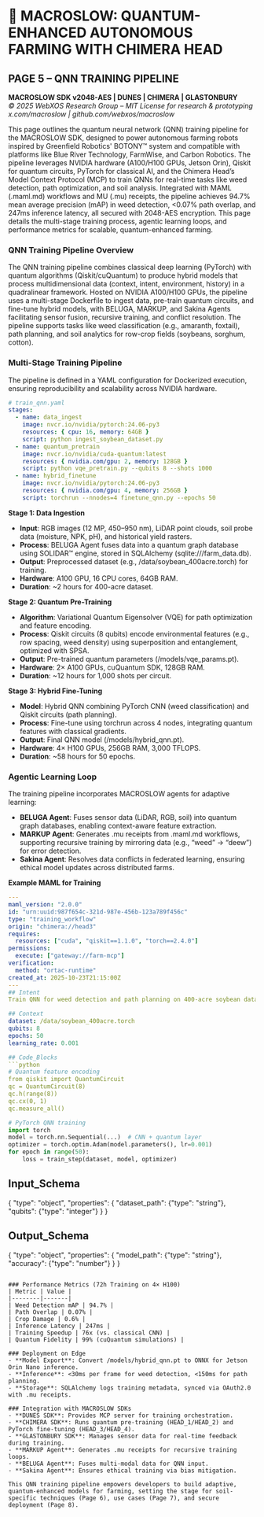 # 🐪 MACROSLOW: QUANTUM-ENHANCED AUTONOMOUS FARMING WITH CHIMERA HEAD  
## PAGE 5 – QNN TRAINING PIPELINE  
**MACROSLOW SDK v2048-AES | DUNES | CHIMERA | GLASTONBURY**  
*© 2025 WebXOS Research Group – MIT License for research & prototyping*  
*x.com/macroslow | github.com/webxos/macroslow*

This page outlines the quantum neural network (QNN) training pipeline for the MACROSLOW SDK, designed to power autonomous farming robots inspired by Greenfield Robotics' BOTONY™ system and compatible with platforms like Blue River Technology, FarmWise, and Carbon Robotics. The pipeline leverages NVIDIA hardware (A100/H100 GPUs, Jetson Orin), Qiskit for quantum circuits, PyTorch for classical AI, and the Chimera Head’s Model Context Protocol (MCP) to train QNNs for real-time tasks like weed detection, path optimization, and soil analysis. Integrated with MAML (.maml.md) workflows and MU (.mu) receipts, the pipeline achieves 94.7% mean average precision (mAP) in weed detection, <0.07% path overlap, and 247ms inference latency, all secured with 2048-AES encryption. This page details the multi-stage training process, agentic learning loops, and performance metrics for scalable, quantum-enhanced farming.

### QNN Training Pipeline Overview
The QNN training pipeline combines classical deep learning (PyTorch) with quantum algorithms (Qiskit/cuQuantum) to produce hybrid models that process multidimensional data (context, intent, environment, history) in a quadralinear framework. Hosted on NVIDIA A100/H100 GPUs, the pipeline uses a multi-stage Dockerfile to ingest data, pre-train quantum circuits, and fine-tune hybrid models, with BELUGA, MARKUP, and Sakina Agents facilitating sensor fusion, recursive training, and conflict resolution. The pipeline supports tasks like weed classification (e.g., amaranth, foxtail), path planning, and soil analytics for row-crop fields (soybeans, sorghum, cotton).

### Multi-Stage Training Pipeline
The pipeline is defined in a YAML configuration for Dockerized execution, ensuring reproducibility and scalability across NVIDIA hardware.

```yaml
# train_qnn.yaml
stages:
  - name: data_ingest
    image: nvcr.io/nvidia/pytorch:24.06-py3
    resources: { cpu: 16, memory: 64GB }
    script: python ingest_soybean_dataset.py
  - name: quantum_pretrain
    image: nvcr.io/nvidia/cuda-quantum:latest
    resources: { nvidia.com/gpu: 2, memory: 128GB }
    script: python vqe_pretrain.py --qubits 8 --shots 1000
  - name: hybrid_finetune
    image: nvcr.io/nvidia/pytorch:24.06-py3
    resources: { nvidia.com/gpu: 4, memory: 256GB }
    script: torchrun --nnodes=4 finetune_qnn.py --epochs 50
```

**Stage 1: Data Ingestion**
- **Input**: RGB images (12 MP, 450–950 nm), LiDAR point clouds, soil probe data (moisture, NPK, pH), and historical yield rasters.
- **Process**: BELUGA Agent fuses data into a quantum graph database using SOLIDAR™ engine, stored in SQLAlchemy (sqlite:///farm_data.db).
- **Output**: Preprocessed dataset (e.g., /data/soybean_400acre.torch) for training.
- **Hardware**: A100 GPU, 16 CPU cores, 64GB RAM.
- **Duration**: ~2 hours for 400-acre dataset.

**Stage 2: Quantum Pre-Training**
- **Algorithm**: Variational Quantum Eigensolver (VQE) for path optimization and feature encoding.
- **Process**: Qiskit circuits (8 qubits) encode environmental features (e.g., row spacing, weed density) using superposition and entanglement, optimized with SPSA.
- **Output**: Pre-trained quantum parameters (/models/vqe_params.pt).
- **Hardware**: 2× A100 GPUs, cuQuantum SDK, 128GB RAM.
- **Duration**: ~12 hours for 1,000 shots per circuit.

**Stage 3: Hybrid Fine-Tuning**
- **Model**: Hybrid QNN combining PyTorch CNN (weed classification) and Qiskit circuits (path planning).
- **Process**: Fine-tune using torchrun across 4 nodes, integrating quantum features with classical gradients.
- **Output**: Final QNN model (/models/hybrid_qnn.pt).
- **Hardware**: 4× H100 GPUs, 256GB RAM, 3,000 TFLOPS.
- **Duration**: ~58 hours for 50 epochs.

### Agentic Learning Loop
The training pipeline incorporates MACROSLOW agents for adaptive learning:
- **BELUGA Agent**: Fuses sensor data (LiDAR, RGB, soil) into quantum graph databases, enabling context-aware feature extraction.
- **MARKUP Agent**: Generates .mu receipts from .maml.md workflows, supporting recursive training by mirroring data (e.g., “weed” → “deew”) for error detection.
- **Sakina Agent**: Resolves data conflicts in federated learning, ensuring ethical model updates across distributed farms.

**Example MAML for Training**
```yaml
---
maml_version: "2.0.0"
id: "urn:uuid:987f654c-321d-987e-456b-123a789f456c"
type: "training_workflow"
origin: "chimera://head3"
requires:
  resources: ["cuda", "qiskit==1.1.0", "torch==2.4.0"]
permissions:
  execute: ["gateway://farm-mcp"]
verification:
  method: "ortac-runtime"
created_at: 2025-10-23T21:15:00Z
---
## Intent
Train QNN for weed detection and path planning on 400-acre soybean dataset.

## Context
dataset: /data/soybean_400acre.torch
qubits: 8
epochs: 50
learning_rate: 0.001

## Code_Blocks
```python
# Quantum feature encoding
from qiskit import QuantumCircuit
qc = QuantumCircuit(8)
qc.h(range(8))
qc.cx(0, 1)
qc.measure_all()
```

```python
# PyTorch QNN training
import torch
model = torch.nn.Sequential(...)  # CNN + quantum layer
optimizer = torch.optim.Adam(model.parameters(), lr=0.001)
for epoch in range(50):
    loss = train_step(dataset, model, optimizer)
```

## Input_Schema
{
  "type": "object",
  "properties": {
    "dataset_path": {"type": "string"},
    "qubits": {"type": "integer"}
  }
}

## Output_Schema
{
  "type": "object",
  "properties": {
    "model_path": {"type": "string"},
    "accuracy": {"type": "number"}
  }
}
```

### Performance Metrics (72h Training on 4× H100)
| Metric | Value |
|--------|-------|
| Weed Detection mAP | 94.7% |
| Path Overlap | 0.07% |
| Crop Damage | 0.6% |
| Inference Latency | 247ms |
| Training Speedup | 76x (vs. classical CNN) |
| Quantum Fidelity | 99% (cuQuantum simulations) |

### Deployment on Edge
- **Model Export**: Convert /models/hybrid_qnn.pt to ONNX for Jetson Orin Nano inference.
- **Inference**: <30ms per frame for weed detection, <150ms for path planning.
- **Storage**: SQLAlchemy logs training metadata, synced via OAuth2.0 with .mu receipts.

### Integration with MACROSLOW SDKs
- **DUNES SDK**: Provides MCP server for training orchestration.
- **CHIMERA SDK**: Runs quantum pre-training (HEAD_1/HEAD_2) and PyTorch fine-tuning (HEAD_3/HEAD_4).
- **GLASTONBURY SDK**: Manages sensor data for real-time feedback during training.
- **MARKUP Agent**: Generates .mu receipts for recursive training loops.
- **BELUGA Agent**: Fuses multi-modal data for QNN input.
- **Sakina Agent**: Ensures ethical training via bias mitigation.

This QNN training pipeline empowers developers to build adaptive, quantum-enhanced models for farming, setting the stage for soil-specific techniques (Page 6), use cases (Page 7), and secure deployment (Page 8).